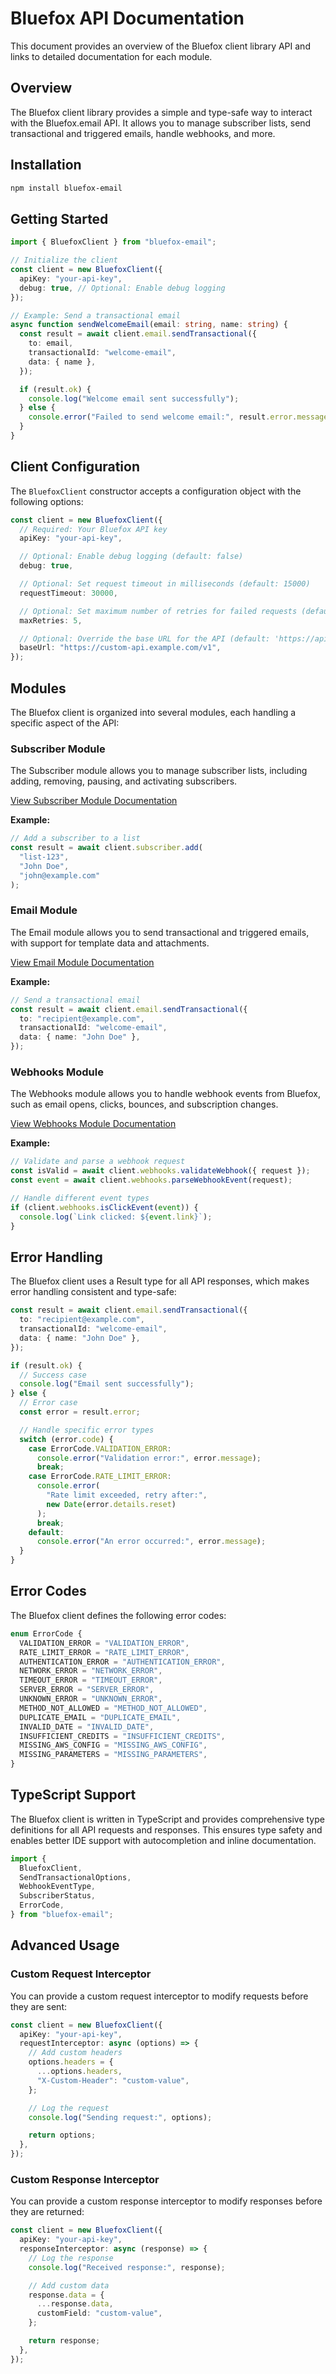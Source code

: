 # Bluefox API Documentation

This document provides an overview of the Bluefox client library API and links to detailed documentation for each module.

## Overview

The Bluefox client library provides a simple and type-safe way to interact with the Bluefox.email API. It allows you to manage subscriber lists, send transactional and triggered emails, handle webhooks, and more.

## Installation

```bash
npm install bluefox-email
```

## Getting Started

```typescript
import { BluefoxClient } from "bluefox-email";

// Initialize the client
const client = new BluefoxClient({
  apiKey: "your-api-key",
  debug: true, // Optional: Enable debug logging
});

// Example: Send a transactional email
async function sendWelcomeEmail(email: string, name: string) {
  const result = await client.email.sendTransactional({
    to: email,
    transactionalId: "welcome-email",
    data: { name },
  });

  if (result.ok) {
    console.log("Welcome email sent successfully");
  } else {
    console.error("Failed to send welcome email:", result.error.message);
  }
}
```

## Client Configuration

The `BluefoxClient` constructor accepts a configuration object with the following options:

```typescript
const client = new BluefoxClient({
  // Required: Your Bluefox API key
  apiKey: "your-api-key",

  // Optional: Enable debug logging (default: false)
  debug: true,

  // Optional: Set request timeout in milliseconds (default: 15000)
  requestTimeout: 30000,

  // Optional: Set maximum number of retries for failed requests (default: 3)
  maxRetries: 5,

  // Optional: Override the base URL for the API (default: 'https://api.bluefox.email/v1')
  baseUrl: "https://custom-api.example.com/v1",
});
```

## Modules

The Bluefox client is organized into several modules, each handling a specific aspect of the API:

### Subscriber Module

The Subscriber module allows you to manage subscriber lists, including adding, removing, pausing, and activating subscribers.

[View Subscriber Module Documentation](./subscriber.md)

**Example:**

```typescript
// Add a subscriber to a list
const result = await client.subscriber.add(
  "list-123",
  "John Doe",
  "john@example.com"
);
```

### Email Module

The Email module allows you to send transactional and triggered emails, with support for template data and attachments.

[View Email Module Documentation](./email.md)

**Example:**

```typescript
// Send a transactional email
const result = await client.email.sendTransactional({
  to: "recipient@example.com",
  transactionalId: "welcome-email",
  data: { name: "John Doe" },
});
```

### Webhooks Module

The Webhooks module allows you to handle webhook events from Bluefox, such as email opens, clicks, bounces, and subscription changes.

[View Webhooks Module Documentation](./webhooks.md)

**Example:**

```typescript
// Validate and parse a webhook request
const isValid = await client.webhooks.validateWebhook({ request });
const event = await client.webhooks.parseWebhookEvent(request);

// Handle different event types
if (client.webhooks.isClickEvent(event)) {
  console.log(`Link clicked: ${event.link}`);
}
```

## Error Handling

The Bluefox client uses a Result type for all API responses, which makes error handling consistent and type-safe:

```typescript
const result = await client.email.sendTransactional({
  to: "recipient@example.com",
  transactionalId: "welcome-email",
  data: { name: "John Doe" },
});

if (result.ok) {
  // Success case
  console.log("Email sent successfully");
} else {
  // Error case
  const error = result.error;

  // Handle specific error types
  switch (error.code) {
    case ErrorCode.VALIDATION_ERROR:
      console.error("Validation error:", error.message);
      break;
    case ErrorCode.RATE_LIMIT_ERROR:
      console.error(
        "Rate limit exceeded, retry after:",
        new Date(error.details.reset)
      );
      break;
    default:
      console.error("An error occurred:", error.message);
  }
}
```

## Error Codes

The Bluefox client defines the following error codes:

```typescript
enum ErrorCode {
  VALIDATION_ERROR = "VALIDATION_ERROR",
  RATE_LIMIT_ERROR = "RATE_LIMIT_ERROR",
  AUTHENTICATION_ERROR = "AUTHENTICATION_ERROR",
  NETWORK_ERROR = "NETWORK_ERROR",
  TIMEOUT_ERROR = "TIMEOUT_ERROR",
  SERVER_ERROR = "SERVER_ERROR",
  UNKNOWN_ERROR = "UNKNOWN_ERROR",
  METHOD_NOT_ALLOWED = "METHOD_NOT_ALLOWED",
  DUPLICATE_EMAIL = "DUPLICATE_EMAIL",
  INVALID_DATE = "INVALID_DATE",
  INSUFFICIENT_CREDITS = "INSUFFICIENT_CREDITS",
  MISSING_AWS_CONFIG = "MISSING_AWS_CONFIG",
  MISSING_PARAMETERS = "MISSING_PARAMETERS",
}
```

## TypeScript Support

The Bluefox client is written in TypeScript and provides comprehensive type definitions for all API requests and responses. This ensures type safety and enables better IDE support with autocompletion and inline documentation.

```typescript
import {
  BluefoxClient,
  SendTransactionalOptions,
  WebhookEventType,
  SubscriberStatus,
  ErrorCode,
} from "bluefox-email";
```

## Advanced Usage

### Custom Request Interceptor

You can provide a custom request interceptor to modify requests before they are sent:

```typescript
const client = new BluefoxClient({
  apiKey: "your-api-key",
  requestInterceptor: async (options) => {
    // Add custom headers
    options.headers = {
      ...options.headers,
      "X-Custom-Header": "custom-value",
    };

    // Log the request
    console.log("Sending request:", options);

    return options;
  },
});
```

### Custom Response Interceptor

You can provide a custom response interceptor to modify responses before they are returned:

```typescript
const client = new BluefoxClient({
  apiKey: "your-api-key",
  responseInterceptor: async (response) => {
    // Log the response
    console.log("Received response:", response);

    // Add custom data
    response.data = {
      ...response.data,
      customField: "custom-value",
    };

    return response;
  },
});
```
